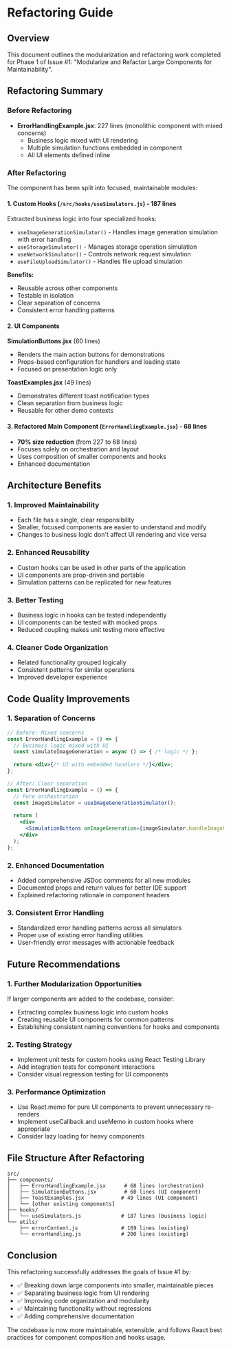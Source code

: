 # Refactoring Guide

## Overview

This document outlines the modularization and refactoring work completed for Phase 1 of Issue #1: "Modularize and Refactor Large Components for Maintainability".

## Refactoring Summary

### Before Refactoring
- **ErrorHandlingExample.jsx**: 227 lines (monolithic component with mixed concerns)
  - Business logic mixed with UI rendering
  - Multiple simulation functions embedded in component
  - All UI elements defined inline

### After Refactoring
The component has been split into focused, maintainable modules:

#### 1. Custom Hooks (`/src/hooks/useSimulators.js`) - 187 lines
Extracted business logic into four specialized hooks:
- `useImageGenerationSimulator()` - Handles image generation simulation with error handling
- `useStorageSimulator()` - Manages storage operation simulation
- `useNetworkSimulator()` - Controls network request simulation  
- `useFileUploadSimulator()` - Handles file upload simulation

**Benefits:**
- Reusable across other components
- Testable in isolation
- Clear separation of concerns
- Consistent error handling patterns

#### 2. UI Components
**SimulationButtons.jsx** (60 lines)
- Renders the main action buttons for demonstrations
- Props-based configuration for handlers and loading state
- Focused on presentation logic only

**ToastExamples.jsx** (49 lines)  
- Demonstrates different toast notification types
- Clean separation from business logic
- Reusable for other demo contexts

#### 3. Refactored Main Component (`ErrorHandlingExample.jsx`) - 68 lines
- **70% size reduction** (from 227 to 68 lines)
- Focuses solely on orchestration and layout
- Uses composition of smaller components and hooks
- Enhanced documentation

## Architecture Benefits

### 1. Improved Maintainability
- Each file has a single, clear responsibility
- Smaller, focused components are easier to understand and modify
- Changes to business logic don't affect UI rendering and vice versa

### 2. Enhanced Reusability
- Custom hooks can be used in other parts of the application
- UI components are prop-driven and portable
- Simulation patterns can be replicated for new features

### 3. Better Testing
- Business logic in hooks can be tested independently
- UI components can be tested with mocked props
- Reduced coupling makes unit testing more effective

### 4. Cleaner Code Organization
- Related functionality grouped logically
- Consistent patterns for similar operations
- Improved developer experience

## Code Quality Improvements

### 1. Separation of Concerns
```jsx
// Before: Mixed concerns
const ErrorHandlingExample = () => {
  // Business logic mixed with UI
  const simulateImageGeneration = async () => { /* logic */ };
  
  return <div>{/* UI with embedded handlers */}</div>;
};

// After: Clear separation
const ErrorHandlingExample = () => {
  // Pure orchestration
  const imageSimulator = useImageGenerationSimulator();
  
  return (
    <div>
      <SimulationButtons onImageGeneration={imageSimulator.handleImageGeneration} />
    </div>
  );
};
```

### 2. Enhanced Documentation
- Added comprehensive JSDoc comments for all new modules
- Documented props and return values for better IDE support
- Explained refactoring rationale in component headers

### 3. Consistent Error Handling
- Standardized error handling patterns across all simulators
- Proper use of existing error handling utilities
- User-friendly error messages with actionable feedback

## Future Recommendations

### 1. Further Modularization Opportunities
If larger components are added to the codebase, consider:
- Extracting complex business logic into custom hooks
- Creating reusable UI components for common patterns
- Establishing consistent naming conventions for hooks and components

### 2. Testing Strategy
- Implement unit tests for custom hooks using React Testing Library
- Add integration tests for component interactions
- Consider visual regression testing for UI components

### 3. Performance Optimization
- Use React.memo for pure UI components to prevent unnecessary re-renders
- Implement useCallback and useMemo in custom hooks where appropriate
- Consider lazy loading for heavy components

## File Structure After Refactoring

```
src/
├── components/
│   ├── ErrorHandlingExample.jsx      # 68 lines (orchestration)
│   ├── SimulationButtons.jsx         # 60 lines (UI component)
│   ├── ToastExamples.jsx            # 49 lines (UI component)
│   └── [other existing components]
├── hooks/
│   └── useSimulators.js             # 187 lines (business logic)
└── utils/
    ├── errorContext.js              # 169 lines (existing)
    └── errorHandling.js             # 200 lines (existing)
```

## Conclusion

This refactoring successfully addresses the goals of Issue #1 by:
- ✅ Breaking down large components into smaller, maintainable pieces
- ✅ Separating business logic from UI rendering
- ✅ Improving code organization and modularity
- ✅ Maintaining functionality without regressions
- ✅ Adding comprehensive documentation

The codebase is now more maintainable, extensible, and follows React best practices for component composition and hooks usage.